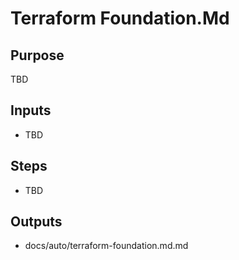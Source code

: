# Terraform Foundation.Md

## Purpose

TBD

## Inputs

- TBD

## Steps

- TBD

## Outputs

- docs/auto/terraform-foundation.md.md
